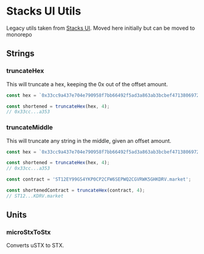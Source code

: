 # Stacks UI Utils

Legacy utils taken from [Stacks UI](https://github.com/hirosystems/ui). Moved here initially but can be moved to monorepo

## Strings

### truncateHex

This will truncate a hex, keeping the 0x out of the offset amount.

```ts
const hex = `0x33cc9a437e704e790958f7bb66492f5ad3a863ab3bcbef47138069725549a353`;

const shortened = truncateHex(hex, 4);
// 0x33cc...a353
```

### truncateMiddle

This will truncate any string in the middle, given an offset amount.

```ts
const hex = `0x33cc9a437e704e790958f7bb66492f5ad3a863ab3bcbef47138069725549a353`;

const shortened = truncateHex(hex, 4);
// 0x33cc...a353

const contract = 'ST12EY99GS4YKP0CP2CFW6SEPWQ2CGVRWK5GHKDRV.market';

const shortenedContract = truncateHex(contract, 4);
// ST12...KDRV.market
```

## Units

### microStxToStx

Converts uSTX to STX.
